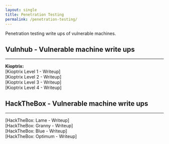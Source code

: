 ```yaml
---
layout: single
title: Penetration Testing
permalink: /penetration-testing/
---
```

Penetration testing write ups of vulnerable machines.

<h2>Vulnhub - Vulnerable machine write ups</h2>
<hr>
<strong>Kioptrix:</strong><br>
[Kioptrix Level 1 - Writeup]
<br>
[Kioptrix Level 2 - Writeup]
<br>
[Kioptrix Level 3 - Writeup]
<br>
[Kioptrix Level 4 - Writeup]

<h2>HackTheBox - Vulnerable machine write ups</h2>
<hr>
[HackTheBox: Lame - Writeup]
<br>
[HackTheBox: Granny - Writeup]
<br>
[HackTheBox: Blue - Writeup]
<br>
[HackTheBox: Optimum - Writeup]
<br>



[Kioptrix Level 1 - Writeup]: https://kyle-c-simmons.github.io/vulnhub/vulnerable-machine/Kioptrix-level1/
[Kioptrix Level 2 - Writeup]: https://kyle-c-simmons.github.io/vulnhub/vulnerable-machine/Kioptrix-level2/
[Kioptrix Level 3 - Writeup]: https://kyle-c-simmons.github.io/vulnhub/vulnerable-machine/Kioptrix-level3/
[Kioptrix Level 4 - Writeup]: https://kyle-c-simmons.github.io/vulnhub/vulnerable-machine/Kioptrix-level4/

[HackTheBox: Lame - Writeup]: https://kyle-c-simmons.github.io/htb/htb-lame/
[HackTheBox: Granny - Writeup]: https://kyle-c-simmons.github.io/htb/htb-granny/
[HackTheBox: Blue - Writeup]: https://kyle-c-simmons.github.io/htb/htb-blue/
[HackTheBox: Optimum - Writeup]: https://kyle-c-simmons.github.io/htb/htb-optimum/

